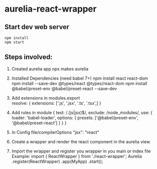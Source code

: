 # aurelia-react-wrapper

## Start dev web server

    npm install
    npm start

## Steps involved:

1. Created aurelia app
   npx makes aurelia

2. Installed Dependencies (need babel 7+)
   npm install react react-dom
   npm install --save-dev @types/react @types/react-dom
   npm install @babel/preset-env @babel/preset-react --save-dev

3. Add extensions in modules.export  
   resolve: {
   extensions: ['.js', '.jsx', '.ts', '.tsx',]
   }

4. Add rules in module
      {
          test: /\.(js|jsx)$/,
          exclude: /node_modules/,
          use: {
            loader: 'babel-loader',
            options: {
              presets: ['@babel/preset-env', '@babel/preset-react']
            }
          }
        }

5.  In Config file/compilerOptions
    "jsx": "react"


6. Create a wrapper and render the react component in the aurelia view. 

7. Import the wrapper and register you wrapper in you main or index file
Example:    import { ReactWrapper } from './react-wrapper';
            Aurelia
            .register(ReactWrapper) 
            .app(MyApp)
            .start();


